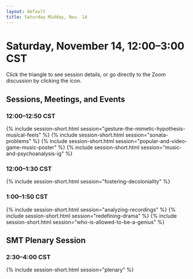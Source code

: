 ```yaml
---
layout: default
title: Saturday Midday, Nov. 14
---
```


# Saturday, November 14, 12:00–3:00 CST

Click the triangle to see session details, or go directly to the Zoom discussion by clicking the <i class="fas fa-video"></i> icon.

## Sessions, Meetings, and Events

### 12:00–12:50 CST
{% include session-short.html session="gesture-the-mimetic-hypothesis-musical-feels" %}
{% include session-short.html session="sonata-problems" %}
{% include session-short.html session="popular-and-video-game-music-poster" %}
{% include session-short.html session="music-and-psychoanalysis-ig" %}

### 12:00–1:30 CST
{% include session-short.html session="fostering-decoloniality" %}


### 1:00–1:50 CST
{% include session-short.html session="analyzing-recordings" %}
{% include session-short.html session="redefining-drama" %}
{% include session-short.html session="who-is-allowed-to-be-a-genius" %}

## SMT Plenary Session

### 2:30–4:00 CST
{% include session-short.html session="plenary" %}
